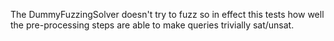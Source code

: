 The DummyFuzzingSolver doesn't try to fuzz so
in effect this tests how well the pre-processing
steps are able to make queries trivially sat/unsat.

